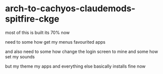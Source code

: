 # arch-to-cachyos-claudemods-spitfire-ckge
most of this is built its 70% now 

need to some how get my menus favourited apps

and also need to some how change the login screen to mine and some how set my sounds

but my theme my apps and everything else basically installs fine now
